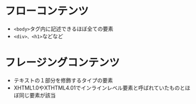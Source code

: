 # フローコンテンツ
- `<body>`タグ内に記述できるほぼ全ての要素
- `<div>、<h1>`などなど

# フレージングコンテンツ
- テキストの１部分を修飾するタイプの要素
- XHTML1.0やXTHTML4.01でインラインレベル要素と呼ばれていたものとほぼ同じ要素が該当
